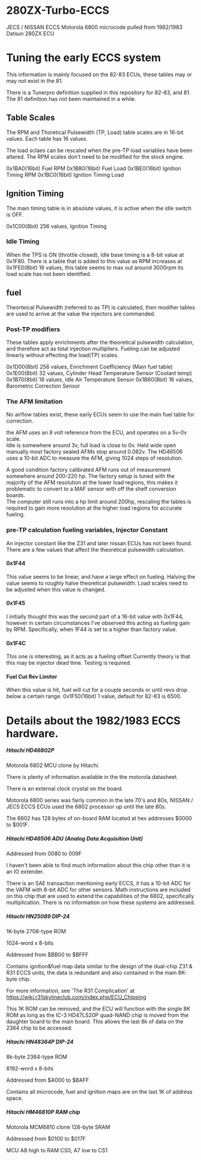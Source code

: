 # 280ZX-Turbo-ECCS
JECS / NISSAN ECCS Motorola 6800 microcode pulled from 1982/1983 Datsun 280ZX ECU

# Tuning the early ECCS system

This information is mainly focused on the 82-83 ECUs, these tables may or may not exist in the 81. 

There is a Tunerpro definition supplied in this repository for 82-83, and 81.  The 81 definition has not been maintained in a while. 

## Table Scales

The RPM and Thoretical Pulsewidth (TP, Load) table scales are in 16-bit values.  Each table has 16 values.

The load sclaes can be rescaled when the pre-TP load variables have been altered. 
The RPM scales don't need to be modified for the stock engine.

0x1BA0(16bit) Fuel RPM
0x1B80(16bit) Fuel Load
0x1BE0(16bit) Ignition Timing RPM
0x1BC0(16bit) Ignition Timing Load

## Ignition Timing

The main timing table is in absolute values, it is active when the idle switch is OFF. 

0x1C00(8bit) 256 values, Ignition Timing

### Idle Timing
When the TPS is ON (throttle closed), Idle base timing is a 8-bit value at 0x1F80.
There is a table that is added to this value as RPM increases at 0x1FE0(8bit) 16 values, this table seems to max out around 3000rpm its load scale has not been identified.  

## fuel

Theorteical Pulsewidth (referred to as TP) is calculated, then modifier tables are used to arrive at the value the injectors are commanded. 

### Post-TP modifiers
These tables apply enrichments after the theoretical pulsewidth calculation, and therefore act as total injection multipliers. 
Fueling can be adjusted linearly without effecting the load(TP) scales.

0x1D00(8bit) 256 values, Enrichment Coefficiency (Main fuel table)
0x1E00(8bit) 32 values, Cylinder Head Temperature Sensor (Coolant temp)
0x1B70(8bit) 16 values, Idle Air Temperature Sensor
0x1B60(8bit) 16 values, Barometric Correction Sensor

### The AFM limitation

No airflow tables exist, these early ECUs seem to use the main fuel table for correction.

the AFM uses an 8 volt reference from the ECU, and operates on a 5v-0v scale.  
Idle is somewhere around 3v, full load is close to 0v.  Held wide open manually most factory sealed AFMs stop around 0.082v. 
The HD46506 uses a 10-bit ADC to measure the AFM, giving 1024 steps of resolution. 

A good condition factory calibrated AFM runs out of measurement somewhere around 200-220 hp.
The factory setup is tuned with the majority of the AFM resolution at the lower load regions, this makes it problematic to convert to a MAF sensor with off the shelf conversion boards.  
The computer still runs into a hp limit around 200hp, rescaling the tables is required to gain more resolution at the higher load regions for accurate fueling.

### pre-TP calculation fueling variables, Injector Constant

An injector constant like the Z31 and later nissan ECUs has not been found. 
There are a few values that affect the theoretical pulsewidth calculation.

#### 0x1F44
This value seems to be linear, and have a large effect on fueling.
Halving the value seems to roughly halve theoretical pulsewidth.
Load scales need to be adjusted when this value is changed. 

#### 0x1F45
I initially thought this was the second part of a 16-bit value with 0x1F44, however in certain circumstances I've observed this acting as fueling gain by RPM.  Specifically, when 1F44 is set to a higher than factory value. 

#### 0x1F4C
This one is interesting, as it acts as a fueling offset
Currently theory is that this may be injector dead time. 
Testing is required.


#### Fuel Cut Rev Limiter
When this value is hit, fuel will cut for a couple seconds or until revs drop below a certain range. 
0x1F50(16bit) 1 value, default for 82-83 is 6500.  

# Details about the 1982/1983 ECCS hardware. 

##### Hitachi HD46802P 
Motorola 6802 MCU clone by Hitachi.

There is plenty of information available in the the motorola datasheet.

There is an external clock crystal on the board. 

Motorola 6800 series was fairly common in the late 70's and 80s, NISSAN / JECS ECCS ECUs used the 6802 processor up until the late 80s. 

The 6802 has 128 bytes of on-board RAM located at hex addresses $0000 to $001F. 
 
##### Hitachi HD46506 ADU (Analog Data Acquisition Unit)

Addressed from 0080 to 009F

I haven't been able to find much information about this chip other than it is an IO extender. 

There is an SAE transaction mentioning early ECCS, it has a 10-bit ADC for the VAFM with 8-bit ADC for other sensors.
Math instructions are included on this chip that are used to extend the capabilities of the 6802, specifically multiplication.
There is no information on how these systems are addressed. 

##### Hitachi HN25089 DIP-24

1K-byte 2708-type ROM 

1024-word x 8-bits 

Addressed from $BB00 to $BFFF

Contains ignition&fuel map data similar to the design of the dual-chip Z31 & R31 ECCS units, the data is redundant and also contained in the main 8K-byte chip. 

For more information, see 'The R31 Complication' at  https://wiki.r31skylineclub.com/index.php/ECU_Chipping 

This 1K ROM can be removed, and the ECU will function with the single 8K ROM as long as the IC-3 HD47LS20P quad-NAND chip is moved from the daughter board to the main board.  This allows the last 8k of data on the 2364 chip to be accessed. 

##### Hitachi HN48364P DIP-24

8k-byte 2364-type ROM

8192-word x 8-bits

Addressed from $A000 to $BAFF

Contains all microcode, fuel and ignition maps are on the last 1K of address space. 

##### Hitachi HM46810P RAM chip

Motorola MCM6810 clone 128-byte SRAM

Addressed from $0100 to $017F

MCU A8 high to RAM CS0, A7 low to CS1 

